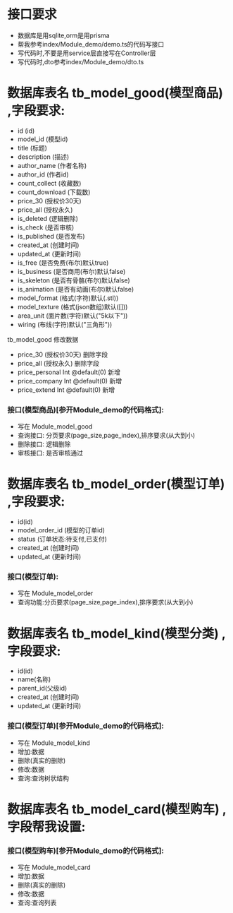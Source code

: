 # 接口要求
- 数据库是用sqlite,orm是用prisma
- 帮我参考index/Module_demo/demo.ts的代码写接口
- 写代码时,不要是用service层直接写在Controller层
- 写代码时,dto参考index/Module_demo/dto.ts


# 数据库表名 tb_model_good(模型商品) ,字段要求:
- id                  (id)
- model_id            (模型id)
- title               (标题)
- description         (描述)
- author_name         (作者名称)
- author_id           (作者id)
- count_collect       (收藏数)
- count_download      (下载数)
- price_30            (授权价30天)
- price_all           (授权永久)
- is_deleted          (逻辑删除)
- is_check            (是否审核)
- is_published        (是否发布)
- created_at          (创建时间)
- updated_at          (更新时间)
- is_free             (是否免费(布尔)默认true)
- is_business         (是否商用(布尔)默认false)
- is_skeleton         (是否有骨骼(布尔)默认false)
- is_animation        (是否有动画(布尔)默认false)
- model_format        (格式(字符)默认(.stl))
- model_texture       (格式(json数组)默认([]))
- area_unit           (面片数(字符)默认("5k以下"))
- wiring              (布线(字符)默认("三角形"))


tb_model_good 修改数据
- price_30            (授权价30天) 删除字段
- price_all           (授权永久)   删除字段
- price_personal Int      @default(0)   新增
- price_company  Int      @default(0)   新增
- price_extend   Int      @default(0)   新增



###  接口(模型商品)[参开Module_demo的代码格式]:
- 写在 Module_model_good
- 查询接口:   分页要求(page_size,page_index),排序要求(从大到小)
- 删除接口:   逻辑删除
- 审核接口:   是否审核通过



# 数据库表名 tb_model_order(模型订单) ,字段要求:
- id(id)
- model_order_id     (模型的订单id)
- status             (订单状态:待支付,已支付)
- created_at         (创建时间)
- updated_at         (更新时间)
###  接口(模型订单):
- 写在 Module_model_order
- 查询功能:分页要求(page_size,page_index),排序要求(从大到小)





# 数据库表名 tb_model_kind(模型分类) ,字段要求:
- id(id)
- name(名称)
- parent_id(父级id)
- created_at          (创建时间)
- updated_at          (更新时间)
###  接口(模型订单)[参开Module_demo的代码格式]:
- 写在 Module_model_kind
- 增加:数据
- 删除(真实的删除)
- 修改:数据
- 查询:查询树状结构





# 数据库表名 tb_model_card(模型购车) ,字段帮我设置:

###  接口(模型购车)[参开Module_demo的代码格式]:
- 写在 Module_model_card
- 增加:数据
- 删除(真实的删除)
- 修改:数据
- 查询:查询列表










